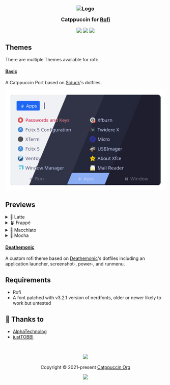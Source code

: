 <h3 align="center">
	<img src="https://raw.githubusercontent.com/catppuccin/catppuccin/main/assets/logos/exports/1544x1544_circle.png" width="100" alt="Logo"/><br/>
	<img src="https://raw.githubusercontent.com/catppuccin/catppuccin/main/assets/misc/transparent.png" height="30" width="0px"/>
	Catppuccin for <a href="https://github.com/davatorium/rofi">Rofi</a>
	<img src="https://raw.githubusercontent.com/catppuccin/catppuccin/main/assets/misc/transparent.png" height="30" width="0px"/>
</h3>

<p align="center">
    <a href="https://github.com/catppuccin/rofi/stargazers"><img src="https://img.shields.io/github/stars/catppuccin/rofi?colorA=363a4f&colorB=b7bdf8&style=for-the-badge"></a>
    <a href="https://github.com/catppuccin/rofi/issues"><img src="https://img.shields.io/github/issues/catppuccin/rofi?colorA=363a4f&colorB=f5a97f&style=for-the-badge"></a>
    <a href="https://github.com/catppuccin/rofi/contributors"><img src="https://img.shields.io/github/contributors/catppuccin/rofi?colorA=363a4f&colorB=a6da95&style=for-the-badge"></a>
</p>

## Themes
There are multiple Themes available for rofi:

#### [Basic](https://github.com/catppuccin/rofi/tree/main/basic)
A Catppuccin Port based on [Siduck](https://github.com/siduck)'s dotfiles.
<p align="center">
  <img src="assets/res.webp"/>
</p>

## Previews

<details>
<summary>🌻 Latte</summary>
<img src="assets/latte.webp"/>
</details>
<details>
<summary>🪴 Frappé</summary>
<img src="assets/frappe.webp"/>
</details>
<details>
<summary>🌺 Macchiato</summary>
<img src="assets/macchiato.webp"/>
</details>
<details>
<summary>🌿 Mocha</summary>
<img src="assets/mocha.webp"/>
</details>

#### [Deathemonic](https://github.com/catppuccin/rofi/tree/main/deathemonic)
A custom rofi theme based on [Deathemonic](https://github.com/deathemonic/Cat-Dots/tree/v1.4/config/rofi)'s dotfiles including an application launcher, screenshot-, power-, and runmenu.

## Requirements
- Rofi
- A font patched with v3.2.1 version of nerdfonts, older or newer likely to work but untested

## 💝 Thanks to

- [AlphaTechnolog](https://github.com/AlphaTechnolog)
- [justTOBBI](https://github.com/justTOBBI)

&nbsp;

<p align="center">
	<img src="https://raw.githubusercontent.com/catppuccin/catppuccin/main/assets/footers/gray0_ctp_on_line.svg?sanitize=true" />
</p>

<p align="center">
	Copyright &copy; 2021-present <a href="https://github.com/catppuccin" target="_blank">Catppuccin Org</a>
</p>

<p align="center">
	<a href="https://github.com/catppuccin/catppuccin/blob/main/LICENSE"><img src="https://img.shields.io/static/v1.svg?style=for-the-badge&label=License&message=MIT&logoColor=d9e0ee&colorA=363a4f&colorB=b7bdf8"/></a>
</p>
